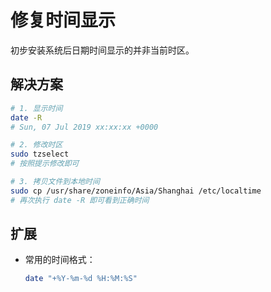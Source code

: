 # 修复时间显示

初步安装系统后日期时间显示的并非当前时区。

## 解决方案

```sh
# 1. 显示时间
date -R
# Sun, 07 Jul 2019 xx:xx:xx +0000

# 2. 修改时区
sudo tzselect
# 按照提示修改即可

# 3. 拷贝文件到本地时间
sudo cp /usr/share/zoneinfo/Asia/Shanghai /etc/localtime
# 再次执行 date -R 即可看到正确时间
```

## 扩展

+ 常用的时间格式：

  ```bash
  date "+%Y-%m-%d %H:%M:%S"
  ```
